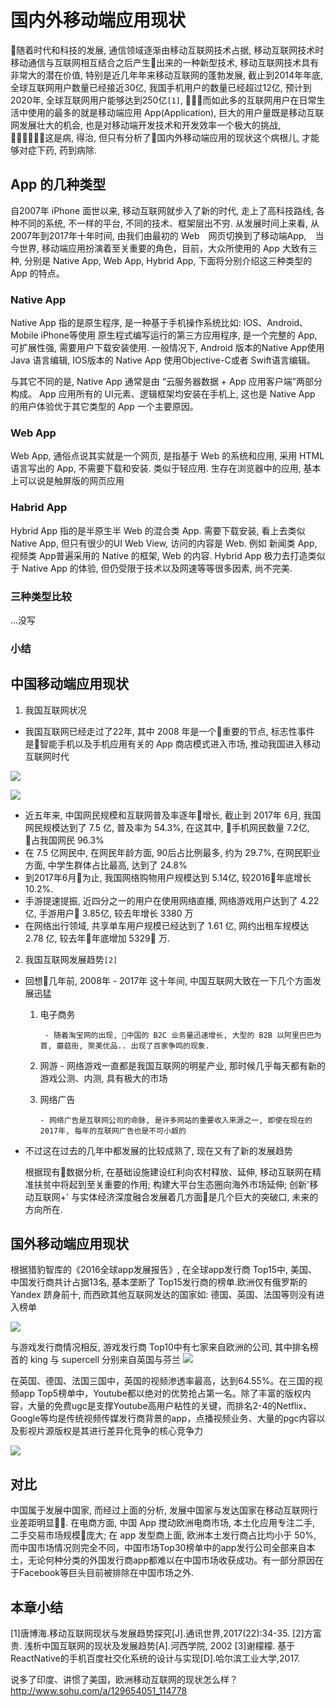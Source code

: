 # 国内外移动端应用现状
  随着时代和科技的发展, 通信领域逐渐由移动互联网技术占据, 移动互联网技术时移动通信与互联网相互结合之后产生出来的一种新型技术, 移动互联网技术具有非常大的潜在价值, 特别是近几年年来移动互联网的蓬勃发展, 截止到2014年年底, 全球互联网用户数量已经接近30亿, 我国手机用户的数量已经超过12亿, 预计到2020年, 全球互联网用户能够达到250亿`[1]`, 而如此多的互联网用户在日常生活中使用的最多的就是移动端应用 App(Application), 巨大的用户量既是移动互联网发展壮大的机会, 也是对移动端开发技术和开发效率一个极大的挑战, 这是病, 得治, 但只有分析了国内外移动端应用的现状这个病根儿, 才能够对症下药, 药到病除.
## App 的几种类型

  自2007年 iPhone 面世以来, 移动互联网就步入了新的时代, 走上了高科技路线, 各种不同的系统, 不一样的平台, 不同的技术、框架层出不穷. 从发展时间上来看, 从2007年到2017年十年时间, 由我们由最初的 Web　网页切换到了移动端App,　当今世界, 移动端应用扮演着至关重要的角色，目前，大众所使用的 App 大致有三种, 分别是 Native App, Web App, Hybrid App, 下面将分别介绍这三种类型的 App 的特点。

  ### Native App


  Native App 指的是原生程序, 是一种基于手机操作系统比如: IOS、Android、Mobile iPhone等使用 原生程式编写运行的第三方应用程序, 是一个完整的 App, 可扩展性强,  需要用户下载安装使用. 一般情况下, Android 版本的Native App使用 Java 语言编辑, IOS版本的 Native App 使用Objective-C或者 Swift语言编辑。

  与其它不同的是, Native App 通常是由 “云服务器数据 + App 应用客户端”两部分构成。 App 应用所有的 UI元素、逻辑框架均安装在手机上, 这也是 Native App 的用户体验优于其它类型的 App 一个主要原因。

  ### Web App

  Web App, 通俗点说其实就是一个网页, 是指基于 Web 的系统和应用, 采用 HTML 语言写出的 App, 不需要下载和安装. 类似于轻应用. 生存在浏览器中的应用, 基本上可以说是触屏版的网页应用

  ### Habrid App


  Hybrid App 指的是半原生半 Web 的混合类 App. 需要下载安装, 看上去类似 Native App, 但只有很少的UI Web View, 访问的内容是 Web. 例如 新闻类 App, 视频类 App普遍采用的 Native 的框架, Web 的内容.
  Hybrid App 极力去打造类似于 Native App 的体验, 但仍受限于技术以及网速等等很多因素, 尚不完美.


  ### 三种类型比较


  ...没写


  ### 小结


## 中国移动端应用现状

1. 我国互联网状况

-  我国互联网已经走过了22年, 其中 2008 年是一个重要的节点, 标志性事件是智能手机以及手机应用有关的 App 商店模式进入市场, 推动我国进入移动互联网时代

![](./important/中国手机网民规模.png)

![](./important/互联网普及率.png) 
-  近五年来, 中国网民规模和互联网普及率逐年增长, 截止到 2017年 6月, 我国网民规模达到了 7.5 亿, 普及率为 54.3%, 在这其中, 手机网民数量 7.2亿, 占我国网民 96.3%
-  在 7.5 亿网民中, 在网民年龄方面, 90后占比例最多, 约为 29.7%, 在网民职业方面, 中学生群体占比最高, 达到了 24.8%
-  到2017年6月为止, 我国网络购物用户规模达到 5.14亿, 较2016年底增长 10.2%.
-  手游提速提振, 近四分之一的用户在使用网络直播, 网络游戏用户达到了 4.22亿, 手游用户 3.85亿, 较去年增长 3380 万
-  在网络出行领域, 共享单车用户规模已经达到了 1.61 亿, 网约出租车规模达 2.78 亿, 较去年年底增加 5329 万.

2. 我国互联网发展趋势`[2]`

- 回想几年前, 2008年 - 2017年 这十年间, 中国互联网大致在一下几个方面发展迅猛

    1. 电子商务

            - 随着淘宝网的出现, 中国的 B2C 业务量迅速增长, 大型的 B2B 以阿里巴巴为首, 蘑菇街, 聚美优品.. 出现了百家争鸣的现象.
    2.  网游
            - 网络游戏一直都是我国互联网的明星产业, 那时候几乎每天都有新的游戏公测、内测, 具有极大的市场

    3.  网络广告

            - 网络广告是互联网公司的命脉, 是许多网站的重要收入来源之一, 即使在现在的2017年, 每年的互联网广告也是不可小觑的
- 不过这在过去的几年中都发展的比较成熟了, 现在又有了新的发展趋势

  根据现有数据分析, 在基础设施建设红利向农村释放、延伸, 移动互联网在精准扶贫中将起到至关重要的作用; 构建大平台生态圈向海外市场延伸; 创新'移动互联网+' 与实体经济深度融合发展着几方面是几个巨大的突破口, 未来的方向所在.


## 国外移动端应用现状

根据猎豹智库的《2016全球app发展报告》, 在全球app发行商 Top15中, 美国、中国发行商共计占据13名, 基本垄断了 Top15发行商的榜单.欧洲仅有俄罗斯的 Yandex 跻身前十, 而西欧其他互联网发达的国家如: 德国、英国、法国等则没有进入榜单

![](./important/欧洲互联网.jpeg)

与游戏发行商情况相反, 游戏发行商 Top10中有七家来自欧洲的公司, 其中排名榜首的 king 与 supercell 分别来自英国与芬兰
![](./important/欧洲网游.jpeg)

在英国、德国、法国三国中，英国的视频渗透率最高，达到64.55%。在三国的视频app Top5榜单中，Youtube都以绝对的优势抢占第一名。除了丰富的版权内容，大量的免费ugc是支撑Youtube高用户粘性的关键，而排名2-4的Netflix、Google等均是传统视频传媒发行商背景的app，点播视频业务、大量的pgc内容以及影视片源版权是其进行差异化竞争的核心竞争力

![](./important/欧洲视频.jpeg)
## 对比

中国属于发展中国家, 而经过上面的分析, 发展中国家与发达国家在移动互联网行业差距明显. 在电商方面, 中国 App 搅动欧洲电商市场, 本土化应用专注二手, 二手交易市场规模庞大; 在 app 发型商上面, 欧洲本土发行商占比均小于 50%, 而中国市场情况则完全不同，中国市场Top30榜单中的app发行公司全部来自本土，无论何种分类的外国发行商app都难以在中国市场收获成功。有一部分原因在于Facebook等巨头目前被排除在中国市场之外.
## 本章小结


[1]唐博海.移动互联网现状与发展趋势探究[J].通讯世界,2017(22):34-35.
[2]方富贵. 浅析中国互联网的现状及发展趋势[A].河西学院, 2002
[3]谢檬檬. 基于ReactNative的手机百度社交化系统的设计与实现[D].哈尔滨工业大学,2017.

说多了印度、讲惯了美国，欧洲移动互联网的现状怎么样？      http://www.sohu.com/a/129654051_114778